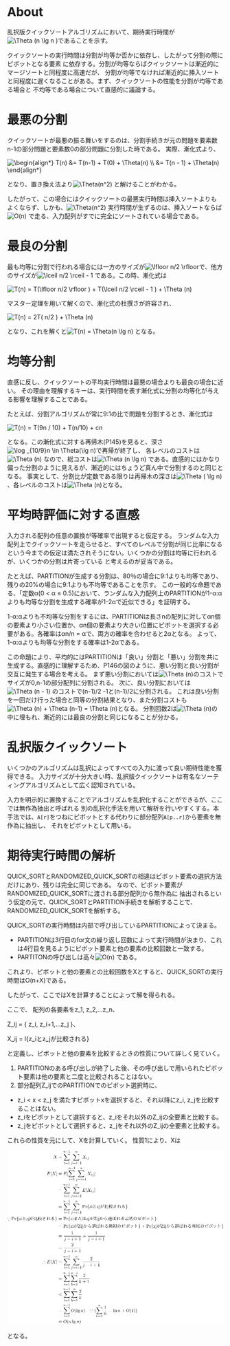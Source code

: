 # About
乱択版クイックソートアルゴリズムにおいて、期待実行時間が
<img src="https://latex.codecogs.com/gif.latex?\Theta&space;(n&space;\lg&space;n&space;)" title="\Theta (n \lg n )" />であることを示す。

クイックソートの実行時間は分割が均等か否かに依存し、したがって分割の際にピボットとなる要素
に依存する。分割が均等ならばクイックソートは漸近的にマージソートと同程度に高速だが、
分割が均等でなければ漸近的に挿入ソートと同程度に遅くなることがある。まず、クイックソートの性能を分割が均等である場合と
不均等である場合について直感的に議論する。

# 最悪の分割
クイックソートが最悪の振る舞いをするのは、分割手続きが元の問題を要素数n-1の部分問題と要素数0の部分問題に分割した時である。
実際、漸化式より、

<img src="https://latex.codecogs.com/gif.latex?\begin{align*}&space;T(n)&space;&=&space;T(n-1)&space;&plus;&space;T(0)&space;&plus;&space;\Theta(n)&space;\\&space;&=&space;T(n&space;-&space;1)&space;&plus;&space;\Theta(n)&space;\end{align*}" title="\begin{align*} T(n) &= T(n-1) + T(0) + \Theta(n) \\ &= T(n - 1) + \Theta(n) \end{align*}" />

となり、置き換え法より<img src="https://latex.codecogs.com/gif.latex?\Theta(n^2)" title="\Theta(n^2)" />
と解けることがわかる。

したがって、この場合にはクイックソートの最悪実行時間は挿入ソートよりも
よくならず、しかも、<img src="https://latex.codecogs.com/gif.latex?\Theta(n^2)" title="\Theta(n^2)" /> 実行時間が生ずるのは、挿入ソートならば<img src="https://latex.codecogs.com/gif.latex?O(n)" title="O(n)" /> で走る、入力配列がすでに完全にソートされている場合である。



# 最良の分割
最も均等に分割で行われる場合には一方のサイズが<img src="https://latex.codecogs.com/gif.latex?\lfloor&space;n/2&space;\rfloor" title="\lfloor n/2 \rfloor" />で、他方のサイズが<img src="https://latex.codecogs.com/gif.latex?\lceil&space;n/2&space;\rceil&space;-&space;1" title="\lceil n/2 \rceil - 1" /> である。この時、漸化式は

<img src="https://latex.codecogs.com/gif.latex?T(n)&space;=&space;T(\lfloor&space;n/2&space;\rfloor&space;)&space;&plus;&space;T(\lceil&space;n/2&space;\rceil&space;-&space;1&space;)&space;&plus;&space;\Theta&space;(n)" title="T(n) = T(\lfloor n/2 \rfloor ) + T(\lceil n/2 \rceil - 1 ) + \Theta (n)" />

マスター定理を用いて解くので、漸化式の杜撰さが許容され、

<img src="https://latex.codecogs.com/gif.latex?T(n)&space;=&space;2T(&space;n/2&space;)&space;&plus;&space;\Theta&space;(n)" title="T(n) = 2T( n/2 ) + \Theta (n)" />

となり、これを解くと<img src="https://latex.codecogs.com/gif.latex?T(n)&space;=&space;\Theta(n&space;\lg&space;n)" title="T(n) = \Theta(n \lg n)" /> となる。

# 均等分割
直感に反し、クイックソートの平均実行時間は最悪の場合よりも最良の場合に近い。
その理由を理解するキーは、実行時間を表す漸化式に分割の均等化が与える影響を理解することである。

たとえば、分割アルゴリズムが常に9:1の比で問題を分割するとき、漸化式は

<img src="https://latex.codecogs.com/gif.latex?T(n)&space;=&space;T(9n&space;/&space;10)&space;&plus;&space;T(n/10)&space;&plus;&space;cn" title="T(n) = T(9n / 10) + T(n/10) + cn" />

となる。この漸化式に対する再帰木(P145)を見ると、深さ<img src="https://latex.codecogs.com/gif.latex?\log&space;_{10/9}n&space;\in&space;\Theta(\lg&space;n)" title="\log _{10/9}n \in \Theta(\lg n)" />で再帰が終了し、
各レベルのコストは<img src="https://latex.codecogs.com/gif.latex?\Theta&space;(n)" title="\Theta (n)" />
なので、総コストは<img src="https://latex.codecogs.com/gif.latex?\Theta&space;(n&space;\lg&space;n)" title="\Theta (n \lg n)" /> である。直感的にはかなり偏った分割のように見えるが、漸近的にはちょうど真ん中で分割するのと同じとなる。
事実として、分割比が定数である限りは再帰木の深さは<img src="https://latex.codecogs.com/gif.latex?\Theta&space;(&space;\lg&space;n)" title="\Theta ( \lg n)" /> 、各レベルのコストは<img src="https://latex.codecogs.com/gif.latex?\Theta&space;(&space;n)" title="\Theta (n)" />となる。 


# 平均時評価に対する直感
入力される配列の任意の置換が等確率で出現すると仮定する。
ランダムな入力配列上でクイックソートを走らせると、すべてのレベルで分割が同じ比率になるという今までの仮定は満たされそうにない。いくつかの分割は均等に行われるが、いくつかの分割は片寄っている
と考えるのが妥当である。

たとえば、PARTITIONが生成する分割は、80％の場合に9:1よりも均等であり、残りの20%の場合に9:1よりも不均等であることを示す。
この一般的な命題である、「定数α(0 < α ≤ 0.5)において、ランダムな入力配列上のPARTITIONが1-α:αよりも均等な分割を生成する確率が1-2αで近似できる」を証明する。

1-α:αよりも不均等な分割をするには、PARTITIONは長さnの配列に対してαn個の要素より小さい位置か、αn個の要素より大きい位置にピボットを選択する必要がある。各確率はαn/n = αで、両方の確率を合わせると2αとなる。
よって、1-α:αよりも均等な分割をする確率は1-2αである。

この命題により、平均的にはPARTITIONは「良い」分割と「悪い」分割を共に生成する。直感的に理解するため、P146の図のように、悪い分割と良い分割が交互に発生する場合を考える。
まず悪い分割においては<img src="https://latex.codecogs.com/gif.latex?\Theta&space;(n)" title="\Theta (n)" />のコストでサイズが0,n-1の部分配列に分割される。
次に、良い分割においては<img src="https://latex.codecogs.com/gif.latex?\Theta&space;(n&space;-&space;1)" title="\Theta (n - 1)" /> のコストで(n-1)/2 -1と(n-1)/2に分割される。
これは良い分割を一回だけ行った場合と同等の分割結果となり、また分割コストも<img src="https://latex.codecogs.com/gif.latex?\Theta&space;(n)&space;&plus;&space;\Theta&space;(n-1)&space;=&space;\Theta&space;(n)" title="\Theta (n) + \Theta (n-1) = \Theta (n)" />となる。
分割回数2は<img src="https://latex.codecogs.com/gif.latex?\Theta&space;(n)" title="\Theta (n)" />の中に埋もれ、漸近的には最良の分割と同じになることが分かる。


# 乱択版クイックソート
いくつかのアルゴリズムは乱択によってすべての入力に渡って良い期待性能を獲得できる。
入力サイズが十分大きい時、乱択版クイックソートは有名なソーティングアルゴリズムとして広く認知されている。

入力を明示的に置換することでアルゴリズムを乱択化することができるが、ここでは無作為抽出と呼ばれる
別の乱択化手法を用いて解析を行いやすくする。本手法では、`A[r]`をつねにピボットとする代わりに部分配列`A[p..r]`から要素を無作為に抽出し、
それをピボットとして用いる。

# 期待実行時間の解析

QUICK_SORTとRANDOMIZED_QUICK_SORTの相違はピボット要素の選択方法だけにあり、残りは完全に同じである。
なので、ピボット要素がRANDOMIZED_QUICK_SORTに渡される部分配列から無作為に
抽出されるという仮定の元で、QUICK_SORTとPARTITION手続きを解析することで、
RANDOMIZED_QUICK_SORTを解析する。

QUICK_SORTの実行時間は内部で呼び出しているPARTITIONによって決まる。

- PARTITIONは3行目のfor文の繰り返し回数によって実行時間が決まり、これは4行目を見るようにピボット要素と他の要素の比較回数と一致する。
- PARTITONの呼び出しは高々<img src="https://latex.codecogs.com/gif.latex?O(n)" title="O(n)" /> である。

これより、ピボットと他の要素との比較回数をXとすると、QUICK_SORTの実行時間はO(n+X)である。

したがって、ここではXを計算することによって解を得られる。

ここで、
配列の各要素をz_1, z_2,…z_n、

Z_ij = { z_i, z_i+1,…z_j }、

X_ij = I{z_iとz_jが比較される}

と定義し、ピボットと他の要素を比較するときの性質について詳しく見ていく。

1. PARTITIONのある呼び出しが終了した後、その呼び出しで用いられたピボット要素は他の要素と二度と比較されることはない。
2. 部分配列Z_ijでのPARTITIONでのピボット選択時に、
- z_i < x < z_j を満たすピボットxを選択すると、それ以降にz_i, z_jを比較することはない。
- z_iをピボットとして選択すると、z_iをそれ以外のZ_ijの全要素と比較する。
- z_jをピボットとして選択すると、z_jをそれ以外のZ_ijの全要素と比較する。

これらの性質を元にして、Xを計算していく。
性質1により、Xは

![](res/7-4.png)

となる。